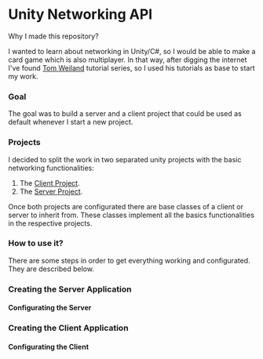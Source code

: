 # Unity Networking API
 
Why I made this repository?

I wanted to learn about networking in Unity/C#, so I would be able to make a card game which is also multiplayer. In that way, after digging the internet I've found [Tom Weiland](https://github.com/tom-weiland/tcp-udp-networking/) tutorial series, so I used his tutorials as base to start my work.

### Goal

The goal was to build a server and a client project that could be used as default whenever I start a new project.

### Projects

I decided to split the work in two separated unity projects with the basic networking functionalities:

1. The [Client Project](/UnityNetworkingAPI/UnityGameClient).
2. The [Server Project](/UnityNetworkingAPI/UnityGameServer).

Once both projects are configurated there are base classes of a client or server to inherit from. These classes implement all the basics functionalities in the respective projects.

### How to use it? 

There are some steps in order to get everything working and configurated. They are described below.

### Creating the Server Application



#### Configurating the Server

### Creating the Client Application

#### Configurating the Client

##
